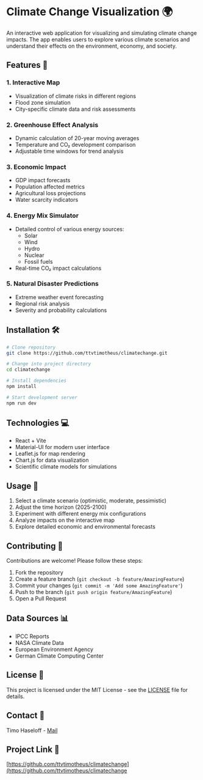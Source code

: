 # Climate Change Visualization 🌍

An interactive web application for visualizing and simulating climate change impacts. The app enables users to explore various climate scenarios and understand their effects on the environment, economy, and society.

## Features 🚀

### 1. Interactive Map
- Visualization of climate risks in different regions
- Flood zone simulation
- City-specific climate data and risk assessments

### 2. Greenhouse Effect Analysis
- Dynamic calculation of 20-year moving averages
- Temperature and CO₂ development comparison
- Adjustable time windows for trend analysis

### 3. Economic Impact
- GDP impact forecasts
- Population affected metrics
- Agricultural loss projections
- Water scarcity indicators

### 4. Energy Mix Simulator
- Detailed control of various energy sources:
  - Solar
  - Wind
  - Hydro
  - Nuclear
  - Fossil fuels
- Real-time CO₂ impact calculations

### 5. Natural Disaster Predictions
- Extreme weather event forecasting
- Regional risk analysis
- Severity and probability calculations

## Installation 🛠️

```bash
# Clone repository
git clone https://github.com/ttvtimotheus/climatechange.git

# Change into project directory
cd climatechange

# Install dependencies
npm install

# Start development server
npm run dev
```

## Technologies 💻

- React + Vite
- Material-UI for modern user interface
- Leaflet.js for map rendering
- Chart.js for data visualization
- Scientific climate models for simulations

## Usage 📱

1. Select a climate scenario (optimistic, moderate, pessimistic)
2. Adjust the time horizon (2025-2100)
3. Experiment with different energy mix configurations
4. Analyze impacts on the interactive map
5. Explore detailed economic and environmental forecasts

## Contributing 🤝

Contributions are welcome! Please follow these steps:

1. Fork the repository
2. Create a feature branch (`git checkout -b feature/AmazingFeature`)
3. Commit your changes (`git commit -m 'Add some AmazingFeature'`)
4. Push to the branch (`git push origin feature/AmazingFeature`)
5. Open a Pull Request

## Data Sources 📊

- IPCC Reports
- NASA Climate Data
- European Environment Agency
- German Climate Computing Center

## License 📄

This project is licensed under the MIT License - see the [LICENSE](LICENSE) file for details.

## Contact 📧
Timo Haseloff - [Mail](mailto:info@t-haseloff.de)

## Project Link 🔗

[https://github.com/ttvtimotheus/climatechange](https://github.com/ttvtimotheus/climatechange
